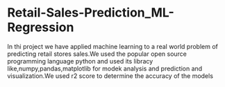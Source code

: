 # Retail-Sales-Prediction_ML-Regression
In thi project we have applied machine learning to a real world problem of predicting retail stores sales.We used the popular open source programming language python and used its libracy like,numpy,pandas,matplotlib for modek analysis and prediction and visualization.We used r2 score to determine the accuracy of the models 
